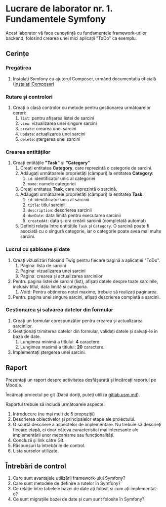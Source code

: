 # Lucrare de laborator nr. 1. Fundamentele Symfony

Acest laborator vă face cunoștință cu fundamentele framework-urilor backend, folosind crearea unei mici aplicații "ToDo" ca exemplu.

## Cerințe
### Pregătirea

1. Instalați Symfony cu ajutorul Composer, urmând documentația oficială ([Instalați Composer](https://getcomposer.org/))

### Rutare și controlori

1. Creați o clasă controlor cu metode pentru gestionarea următoarelor cereri:
    1. `list`: pentru afișarea listei de sarcini
    2. `view`: vizualizarea unei singure sarcini
    3. `create`: crearea unei sarcini
    4. `update`: actualizarea unei sarcini
    5. `delete`: ștergerea unei sarcini

### Crearea entităților

1. Creați entitățile **"Task"** și **"Category"**
    1. Creați entitatea **Category**, care reprezintă o categorie de sarcini.
    2. Adăugați următoarele proprietăți (câmpuri) la entitatea **Category**:
        1. `id`: identificator unic al categoriei
        2. `name`: numele categoriei
    3. Creați entitatea **Task**, care reprezintă o sarcină.
    4. Adăugați următoarele proprietăți (câmpuri) la entitatea **Task**:
        1. `id`: identificator unic al sarcinii
        2. `title`: titlul sarcinii
        3. `description`: descrierea sarcinii
        4. `dueDate`: data limită pentru executarea sarcinii
        5. `createdAt`: data și ora creării sarcinii (completată automat)
    5. Definiți relația între entitățile `Task` și `Category`. O sarcină poate fi asociată cu o singură categorie, iar o categorie poate avea mai multe sarcini.

### Lucrul cu șabloane și date

1. Creați vizualizări folosind Twig pentru fiecare pagină a aplicației "ToDo".
    1. Pagina: lista de sarcini
    2. Pagina: vizualizarea unei sarcini
    3. Pagina: crearea și actualizarea sarcinilor
2. Pentru pagina listei de sarcini (list), afișați datele despre toate sarcinile, inclusiv titlul, data limită și categoria.
    1. _Notă_: Pentru obținerea notei maxime, trebuie să realizați paginarea.
3. Pentru pagina unei singure sarcini, afișați descrierea completă a sarcinii.

### Gestionarea și salvarea datelor din formular

1. Creați un formular corespunzător pentru crearea și actualizarea sarcinilor.
2. Gestiționați trimiterea datelor din formular, validați datele și salvați-le în baza de date.
    1. Lungimea minimă a titlului: **4** caractere.
    2. Lungimea maximă a titlului: **20** caractere.
3. Implementați ștergerea unei sarcini.

## Raport

Prezentați un raport despre activitatea desfășurată și încărcați raportul pe Moodle.

Încărcați proiectul pe git (Dacă doriți, puteți utiliza [gitlab.usm.md](https://gitlab.usm.md)).

Raportul trebuie să includă următoarele aspecte:

1. Introducere (nu mai mult de 5 propoziții)
2. Descrierea obiectivelor și principalelor etape ale proiectului.
3. O scurtă descriere a aspectelor de implementare. Nu trebuie să descrieți fiecare etapă, ci doar câteva caracteristici mai interesante ale implementării unor mecanisme sau funcționalități.
4. Concluzii și link către Git.
5. Răspunsuri la întrebările de control.
6. Lista surselor utilizate.

## Întrebări de control

1. Care sunt avantajele utilizării framework-ului Symfony?
2. Care sunt metodele de definire a rutelor în Symfony?
3. Ce relație între tabelele bazei de date ați folosit și cum ați implementat-o?
4. Ce sunt migrațiile bazei de date și cum sunt folosite în Symfony?